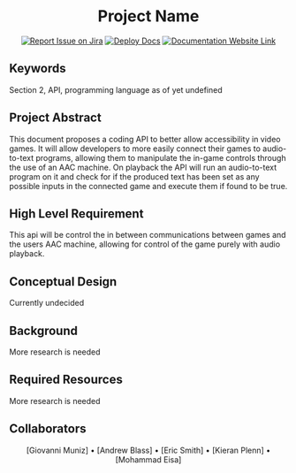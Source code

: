 <div align="center">

# Project Name
[![Report Issue on Jira](https://img.shields.io/badge/Report%20Issues-Jira-0052CC?style=flat&logo=jira-software)](https://temple-cis-projects-in-cs.atlassian.net/jira/software/c/projects/DT/issues)
[![Deploy Docs](https://github.com/ApplebaumIan/tu-cis-4398-docs-template/actions/workflows/deploy.yml/badge.svg)](https://github.com/ApplebaumIan/tu-cis-4398-docs-template/actions/workflows/deploy.yml)
[![Documentation Website Link](https://img.shields.io/badge/-Documentation%20Website-brightgreen)](https://applebaumian.github.io/tu-cis-4398-docs-template/)


</div>


## Keywords

Section 2, API, programming language as of yet undefined

## Project Abstract

This document proposes a coding API to better allow accessibility in video games. It will allow developers to more easily connect their games to audio-to-text programs, allowing them to manipulate the in-game controls through the use of an AAC machine. On playback the API will run an audio-to-text program on it and check for if the produced text has been set as any possible inputs in the connected game and execute them if found to be true.

## High Level Requirement

This api will be control the in between communications between games and the users AAC machine, allowing for control of the game purely with audio playback.

## Conceptual Design

Currently undecided

## Background

More research is needed

## Required Resources

More research is needed

## Collaborators

<div align="center">

[//]: # (Replace with your collaborators)
[Giovanni Muniz] • [Andrew Blass] • [Eric Smith] • [Kieran Plenn] • [Mohammad Eisa]

</div>
